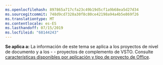 ```yaml
---
ms.openlocfilehash: 897865a717cfa23c49b19d5cf1a9b68ea5d27d34
ms.sourcegitcommit: 748d9cd7328a30f8c80ce42198a94a4b5e869f26
ms.translationtype: MT
ms.contentlocale: es-ES
ms.lasthandoff: 07/15/2019
ms.locfileid: "68144243"
---
```

  **Se aplica a:** La información de este tema se aplica a los proyectos de nivel de documento y a los \- \- proyectos de complemento de VSTO. Consulte [características disponibles por aplicación y tipo de proyecto de Office](../../vsto/features-available-by-office-application-and-project-type.md).
